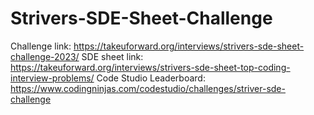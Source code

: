 # Strivers-SDE-Sheet-Challenge
Challenge link: https://takeuforward.org/interviews/strivers-sde-sheet-challenge-2023/
SDE sheet link: https://takeuforward.org/interviews/strivers-sde-sheet-top-coding-interview-problems/
Code Studio Leaderboard: https://www.codingninjas.com/codestudio/challenges/striver-sde-challenge
